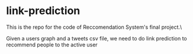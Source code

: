 # link-prediction

This is the repo for the code of Reccomendation System's final project.\

Given a users graph and a tweets csv file, we need to do link prediction to recommend people to the active user 
